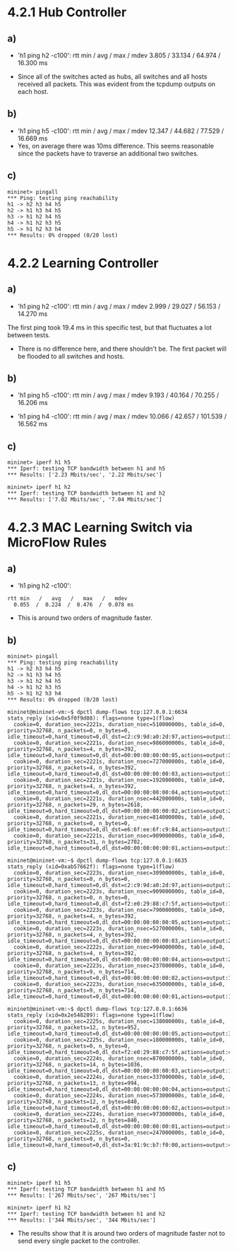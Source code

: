 4.2.1 Hub Controller
======================

a)
----
- 'h1 ping h2 -c100':
rtt min   /   avg   /   max   /   mdev
3.805    /  33.134 /  64.974 / 16.300 ms

- Since all of the switches acted as hubs, all switches and all hosts received all packets. This was evident from the tcpdump outputs on each host.

b)
----
- 'h1 ping h5 -c100':
rtt min   /   avg   /   max   /   mdev
 12.347  / 44.682  / 77.529  / 16.669 ms
- Yes, on average there was 10ms difference. This seems reasonable since the packets have to traverse an additional two switches.

c)
----

~~~~~
mininet> pingall
*** Ping: testing ping reachability
h1 -> h2 h3 h4 h5
h2 -> h1 h3 h4 h5
h3 -> h1 h2 h4 h5
h4 -> h1 h2 h3 h5
h5 -> h1 h2 h3 h4
*** Results: 0% dropped (0/20 lost)
~~~~~

4.2.2 Learning Controller
===========================

a)
----
- 'h1 ping h2 -c100':
rtt min   /   avg   /   max   /   mdev
2.999    /  29.027 /  56.153 / 14.270 ms

The first ping took 19.4 ms in this specific test, but that fluctuates a lot between tests.

- There is no difference here, and there shouldn't be. The first packet will be flooded to all switches and hosts.

b)
----
- 'h1 ping h5 -c100':
rtt min   /   avg   /   max   /   mdev
9.193    /  40.164 /  70.255 / 16.206 ms

- 'h1 ping h4 -c100':
rtt min   /   avg   /   max   /   mdev
10.066   /  42.657 / 101.539 / 16.562 ms

c)
----

~~~~~
mininet> iperf h1 h5
*** Iperf: testing TCP bandwidth between h1 and h5
*** Results: ['2.23 Mbits/sec', '2.22 Mbits/sec']
~~~~~

~~~~~
mininet> iperf h1 h2
*** Iperf: testing TCP bandwidth between h1 and h2
*** Results: ['7.02 Mbits/sec', '7.04 Mbits/sec']
~~~~~



4.2.3 MAC Learning Switch via MicroFlow Rules
===============================================

a)
----
- 'h1 ping h2 -c100':
~~~~~
rtt min   /   avg   /   max   /   mdev
  0.055  /  0.224  /  0.476  /  0.078 ms
~~~~~
- This is around two orders of magnitude faster.

b)
----
~~~~~
mininet> pingall
*** Ping: testing ping reachability
h1 -> h2 h3 h4 h5
h2 -> h1 h3 h4 h5
h3 -> h1 h2 h4 h5
h4 -> h1 h2 h3 h5
h5 -> h1 h2 h3 h4
*** Results: 0% dropped (0/20 lost)
~~~~~

~~~~~
mininet@mininet-vm:~$ dpctl dump-flows tcp:127.0.0.1:6634
stats_reply (xid=0x5f0f9d08): flags=none type=1(flow)
  cookie=0, duration_sec=2221s, duration_nsec=510000000s, table_id=0, priority=32768, n_packets=0, n_bytes=0, idle_timeout=0,hard_timeout=0,dl_dst=c2:c9:9d:a0:2d:97,actions=output:3
  cookie=0, duration_sec=2221s, duration_nsec=986000000s, table_id=0, priority=32768, n_packets=4, n_bytes=392, idle_timeout=0,hard_timeout=0,dl_dst=00:00:00:00:00:05,actions=output:3
  cookie=0, duration_sec=2221s, duration_nsec=727000000s, table_id=0, priority=32768, n_packets=4, n_bytes=392, idle_timeout=0,hard_timeout=0,dl_dst=00:00:00:00:00:03,actions=output:3
  cookie=0, duration_sec=2221s, duration_nsec=192000000s, table_id=0, priority=32768, n_packets=4, n_bytes=392, idle_timeout=0,hard_timeout=0,dl_dst=00:00:00:00:00:04,actions=output:3
  cookie=0, duration_sec=2221s, duration_nsec=442000000s, table_id=0, priority=32768, n_packets=29, n_bytes=2618, idle_timeout=0,hard_timeout=0,dl_dst=00:00:00:00:00:02,actions=output:2
  cookie=0, duration_sec=2221s, duration_nsec=814000000s, table_id=0, priority=32768, n_packets=0, n_bytes=0, idle_timeout=0,hard_timeout=0,dl_dst=e6:6f:ee:6f:c9:84,actions=output:3
  cookie=0, duration_sec=2221s, duration_nsec=909000000s, table_id=0, priority=32768, n_packets=31, n_bytes=2702, idle_timeout=0,hard_timeout=0,dl_dst=00:00:00:00:00:01,actions=output:1

mininet@mininet-vm:~$ dpctl dump-flows tcp:127.0.0.1:6635
stats_reply (xid=0xab57662f): flags=none type=1(flow)
  cookie=0, duration_sec=2223s, duration_nsec=309000000s, table_id=0, priority=32768, n_packets=0, n_bytes=0, idle_timeout=0,hard_timeout=0,dl_dst=c2:c9:9d:a0:2d:97,actions=output:2
  cookie=0, duration_sec=2223s, duration_nsec=909000000s, table_id=0, priority=32768, n_packets=0, n_bytes=0, idle_timeout=0,hard_timeout=0,dl_dst=f2:e0:29:88:c7:5f,actions=output:1
  cookie=0, duration_sec=2223s, duration_nsec=790000000s, table_id=0, priority=32768, n_packets=4, n_bytes=392, idle_timeout=0,hard_timeout=0,dl_dst=00:00:00:00:00:05,actions=output:2
  cookie=0, duration_sec=2223s, duration_nsec=527000000s, table_id=0, priority=32768, n_packets=4, n_bytes=392, idle_timeout=0,hard_timeout=0,dl_dst=00:00:00:00:00:03,actions=output:2
  cookie=0, duration_sec=2222s, duration_nsec=994000000s, table_id=0, priority=32768, n_packets=4, n_bytes=392, idle_timeout=0,hard_timeout=0,dl_dst=00:00:00:00:00:04,actions=output:2
  cookie=0, duration_sec=2223s, duration_nsec=237000000s, table_id=0, priority=32768, n_packets=9, n_bytes=714, idle_timeout=0,hard_timeout=0,dl_dst=00:00:00:00:00:02,actions=output:1
  cookie=0, duration_sec=2223s, duration_nsec=635000000s, table_id=0, priority=32768, n_packets=9, n_bytes=714, idle_timeout=0,hard_timeout=0,dl_dst=00:00:00:00:00:01,actions=output:1

mininet@mininet-vm:~$ dpctl dump-flows tcp:127.0.0.1:6636
stats_reply (xid=0x2e548289): flags=none type=1(flow)
  cookie=0, duration_sec=2225s, duration_nsec=138000000s, table_id=0, priority=32768, n_packets=12, n_bytes=952, idle_timeout=0,hard_timeout=0,dl_dst=00:00:00:00:00:05,actions=output:3
  cookie=0, duration_sec=2225s, duration_nsec=180000000s, table_id=0, priority=32768, n_packets=0, n_bytes=0, idle_timeout=0,hard_timeout=0,dl_dst=f2:e0:29:88:c7:5f,actions=output:4
  cookie=0, duration_sec=2224s, duration_nsec=870000000s, table_id=0, priority=32768, n_packets=14, n_bytes=1036, idle_timeout=0,hard_timeout=0,dl_dst=00:00:00:00:00:03,actions=output:1
  cookie=0, duration_sec=2224s, duration_nsec=337000000s, table_id=0, priority=32768, n_packets=13, n_bytes=994, idle_timeout=0,hard_timeout=0,dl_dst=00:00:00:00:00:04,actions=output:2
  cookie=0, duration_sec=2224s, duration_nsec=573000000s, table_id=0, priority=32768, n_packets=12, n_bytes=840, idle_timeout=0,hard_timeout=0,dl_dst=00:00:00:00:00:02,actions=output:4
  cookie=0, duration_sec=2224s, duration_nsec=973000000s, table_id=0, priority=32768, n_packets=12, n_bytes=840, idle_timeout=0,hard_timeout=0,dl_dst=00:00:00:00:00:01,actions=output:4
  cookie=0, duration_sec=2225s, duration_nsec=247000000s, table_id=0, priority=32768, n_packets=0, n_bytes=0, idle_timeout=0,hard_timeout=0,dl_dst=3a:91:9c:b7:f0:00,actions=output:4$
~~~~~

c)
----
~~~~~
mininet> iperf h1 h5
*** Iperf: testing TCP bandwidth between h1 and h5
*** Results: ['267 Mbits/sec', '267 Mbits/sec']
~~~~~

~~~~~
mininet> iperf h1 h2
*** Iperf: testing TCP bandwidth between h1 and h2
*** Results: ['344 Mbits/sec', '344 Mbits/sec']
~~~~~

- The results show that it is around two orders of magnitude faster not to send every single packet to the controller.